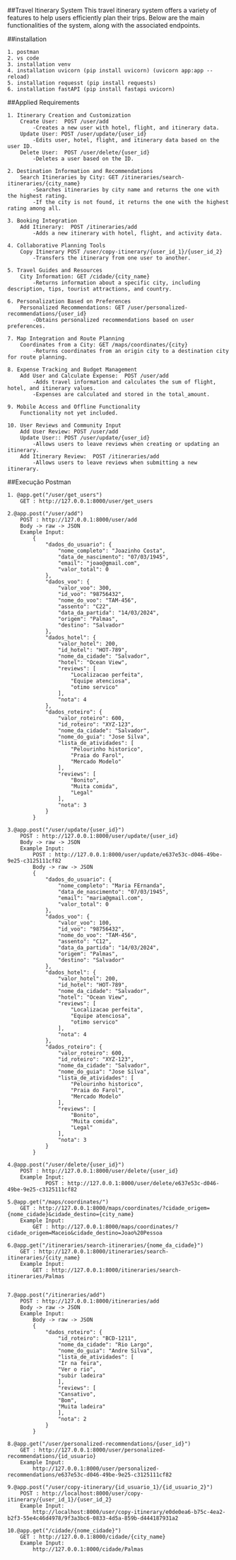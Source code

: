 ##Travel Itinerary System
This travel itinerary system offers a variety of features to help users efficiently plan their trips. Below are the main functionalities of the system, along with the associated endpoints.

##installation  

    1. postman
	2. vs code
	3. installation venv
	4. installation uvicorn (pip install uvicorn) (uvicorn app:app --reload)
	5. installation requesst (pip install requests)
	6. installation fastAPI (pip install fastapi uvicorn)


##Applied Requirements  

    1. Itinerary Creation and Customization
        Create User:  POST /user/add
            -Creates a new user with hotel, flight, and itinerary data.
        Update User: POST /user/update/{user_id}
            -Edits user, hotel, flight, and itinerary data based on the user ID.
        Delete User:  POST /user/delete/{user_id}
            -Deletes a user based on the ID.

    2. Destination Information and Recommendations
        Search Itineraries by City: GET /itineraries/search-itineraries/{city_name}
            -Searches itineraries by city name and returns the one with the highest rating.
            -If the city is not found, it returns the one with the highest rating among all.

    3. Booking Integration
        Add Itinerary:  POST /itineraries/add
            -Adds a new itinerary with hotel, flight, and activity data.

    4. Collaborative Planning Tools
        Copy Itinerary POST /user/copy-itinerary/{user_id_1}/{user_id_2}
            -Transfers the itinerary from one user to another.

    5. Travel Guides and Resources
        City Information: GET /cidade/{city_name}
            -Returns information about a specific city, including description, tips, tourist attractions, and country.

    6. Personalization Based on Preferences
        Personalized Recommendations: GET /user/personalized-recommendations/{user_id}
            -Obtains personalized recommendations based on user preferences.

    7. Map Integration and Route Planning
        Coordinates from a City: GET /maps/coordinates/{city}
            -Returns coordinates from an origin city to a destination city for route planning.

    8. Expense Tracking and Budget Management
        Add User and Calculate Expense:  POST /user/add
            -Adds travel information and calculates the sum of flight, hotel, and itinerary values.
            -Expenses are calculated and stored in the total_amount.

    9. Mobile Access and Offline Functionality
        Functionality not yet included.

    10. User Reviews and Community Input
        Add User Review: POST /user/add
        Update User:: POST /user/update/{user_id}
            -Allows users to leave reviews when creating or updating an itinerary.
        Add Itinerary Review:  POST /itineraries/add
            -Allows users to leave reviews when submitting a new itinerary.


##Execução Postman

    1. @app.get("/user/get_users")
        GET : http://127.0.0.1:8000/user/get_users

    2.@app.post("/user/add")
        POST : http://127.0.0.1:8000/user/add
        Body -> raw -> JSON
        Example Input:
            {
                "dados_do_usuario": {
                    "nome_completo": "Joazinho Costa",
                    "data_de_nascimento": "07/03/1945",
                    "email": "joao@gmail.com",
                    "valor_total": 0
                },
                "dados_voo": {
                    "valor_voo": 300,
                    "id_voo": "98756432",
                    "nome_do_voo": "TAM-456",
                    "assento": "C22",
                    "data_da_partida": "14/03/2024",
                    "origem": "Palmas",
                    "destino": "Salvador"
                },
                "dados_hotel": {
                    "valor_hotel": 200,
                    "id_hotel": "HOT-789",
                    "nome_da_cidade": "Salvador",
                    "hotel": "Ocean View",
                    "reviews": [
                        "Localizacao perfeita",
                        "Equipe atenciosa",
                        "otimo servico"
                    ],
                    "nota": 4
                },
                "dados_roteiro": {
                    "valor_roteiro": 600,
                    "id_roteiro": "XYZ-123",
                    "nome_da_cidade": "Salvador",
                    "nome_do_guia": "Jose Silva",
                    "lista_de_atividades": [
                        "Pelourinho historico",
                        "Praia do Farol",
                        "Mercado Modelo"
                    ],
                    "reviews": [
                        "Bonito",
                        "Muita comida",
                        "Legal"
                    ],
                    "nota": 3
                }
            }

    3.@app.post("/user/update/{user_id}")
        POST : http://127.0.0.1:8000/user/update/{user_id}
        Body -> raw -> JSON
        Example Input:
            POST : http://127.0.0.1:8000/user/update/e637e53c-d046-49be-9e25-c3125111cf82
            Body -> raw -> JSON
            {
                "dados_do_usuario": {
                    "nome_completo": "Maria FErnanda",
                    "data_de_nascimento": "07/03/1945",
                    "email": "maria@gmail.com",
                    "valor_total": 0
                },
                "dados_voo": {
                    "valor_voo": 100,
                    "id_voo": "98756432",
                    "nome_do_voo": "TAM-456",
                    "assento": "C12",
                    "data_da_partida": "14/03/2024",
                    "origem": "Palmas",
                    "destino": "Salvador"
                },
                "dados_hotel": {
                    "valor_hotel": 200,
                    "id_hotel": "HOT-789",
                    "nome_da_cidade": "Salvador",
                    "hotel": "Ocean View",
                    "reviews": [
                        "Localizacao perfeita",
                        "Equipe atenciosa",
                        "otimo servico"
                    ],
                    "nota": 4
                },
                "dados_roteiro": {
                    "valor_roteiro": 600,
                    "id_roteiro": "XYZ-123",
                    "nome_da_cidade": "Salvador",
                    "nome_do_guia": "Jose Silva",
                    "lista_de_atividades": [
                        "Pelourinho historico",
                        "Praia do Farol",
                        "Mercado Modelo"
                    ],
                    "reviews": [
                        "Bonito",
                        "Muita comida",
                        "Legal"
                    ],
                    "nota": 3
                }
            }

    4.@app.post("/user/delete/{user_id}")
        POST : http://127.0.0.1:8000/user/delete/{user_id}
        Example Input: 
                POST : http://127.0.0.1:8000/user/delete/e637e53c-d046-49be-9e25-c3125111cf82

    5.@app.get("/maps/coordinates/")
        GET : http://127.0.0.1:8000/maps/coordinates/?cidade_origem={nome_cidade}&cidade_destino={city_name}
        Example Input:
            GET : http://127.0.0.1:8000/maps/coordinates/?cidade_origem=Maceio&cidade_destino=Joao%20Pessoa

    6.@app.get("/itineraries/search-itineraries/{nome_da_cidade}")
        GET : http://127.0.0.1:8000/itineraries/search-itineraries/{city_name}
        Example Input:
            GET : http://127.0.0.1:8000/itineraries/search-itineraries/Palmas


    7.@app.post("/itineraries/add")
        POST : http://127.0.0.1:8000/itineraries/add
        Body -> raw -> JSON
        Example Input:
            Body -> raw -> JSON
            {
                "dados_roteiro": {
                    "id_roteiro": "BCD-1211",
                    "nome_da_cidade": "Rio Largo",
                    "nome_do_guia": "Andre Silva",
                    "lista_de_atividades": [
                    "Ir na feira",
                    "Ver o rio",
                    "subir ladeira"
                    ],
                    "reviews": [
                    "Cansativo",
                    "Bom",
                    "Muita ladeira"
                    ],
                    "nota": 2
                }
            }

    8.@app.get("/user/personalized-recommendations/{user_id}")
        GET : http://127.0.0.1:8000/user/personalized-recommendations/{id_usuario}
        Example Input:
            http://127.0.0.1:8000/user/personalized-recommendations/e637e53c-d046-49be-9e25-c3125111cf82

    9.@app.post("/user/copy-itinerary/{id_usuario_1}/{id_usuario_2}")
        POST : http://localhost:8000/user/copy-itinerary/{user_id_1}/{user_id_2}
        Example Input:
            http://localhost:8000/user/copy-itinerary/e0de0ea6-b75c-4ea2-b2f3-55e4c46d4978/9f3a3bc6-0833-4d5a-859b-d444187931a2

    10.@app.get("/cidade/{nome_cidade}")
        GET : http://127.0.0.1:8000/cidade/{city_name}
        Example Input:
            http://127.0.0.1:8000/cidade/Palmas